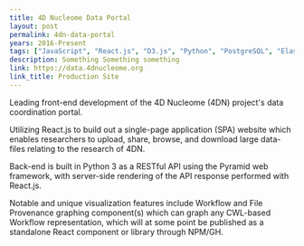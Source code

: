 ```yaml
---
title: 4D Nucleome Data Portal
layout: post
permalink: 4dn-data-portal
years: 2016-Present
tags: ["JavaScript", "React.js", "D3.js", "Python", "PostgreSQL", "ElasticSearch", "Pyramid", "AWS", "API", "Platform", "SCSS"]
description: Something Something something
link: https://data.4dnucleome.org
link_title: Production Site
---
```



Leading front-end development of the 4D Nucleome (4DN) project's data coordination portal.

Utilizing React.js to build out a single-page application (SPA) website which enables researchers to upload, share, browse, and download large data-files relating to the research of 4DN.

Back-end is built in Python 3 as a RESTful API using the Pyramid web framework, with server-side rendering of the API response performed with React.js.

Notable and unique visualization features include Workflow and File Provenance graphing component(s) which can graph any CWL-based Workflow representation, which will at some point be published as a standalone React component or library through NPM/GH.